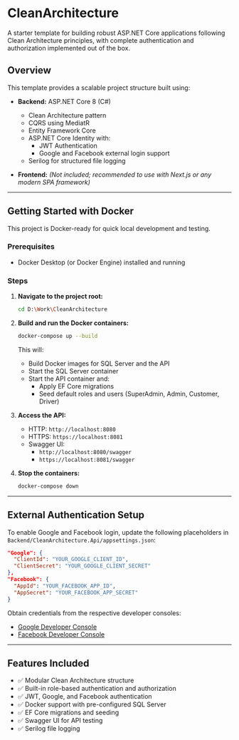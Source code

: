 # CleanArchitecture

A starter template for building robust ASP.NET Core applications following Clean Architecture principles, with complete authentication and authorization implemented out of the box.

## Overview

This template provides a scalable project structure built using:
- **Backend:** ASP.NET Core 8 (C#)
  - Clean Architecture pattern
  - CQRS using MediatR
  - Entity Framework Core
  - ASP.NET Core Identity with:
    - JWT Authentication
    - Google and Facebook external login support
  - Serilog for structured file logging

- **Frontend:** *(Not included; recommended to use with Next.js or any modern SPA framework)*

---

## Getting Started with Docker

This project is Docker-ready for quick local development and testing.

### Prerequisites
- Docker Desktop (or Docker Engine) installed and running

### Steps

1. **Navigate to the project root:**
   ```bash
   cd D:\Work\CleanArchitecture
   ```

2. **Build and run the Docker containers:**
   ```bash
   docker-compose up --build
   ```
   This will:
   - Build Docker images for SQL Server and the API
   - Start the SQL Server container
   - Start the API container and:
     - Apply EF Core migrations
     - Seed default roles and users (SuperAdmin, Admin, Customer, Driver)

3. **Access the API:**
   - HTTP: `http://localhost:8080`
   - HTTPS: `https://localhost:8081`
   - Swagger UI:  
     - `http://localhost:8080/swagger`  
     - `https://localhost:8081/swagger`

4. **Stop the containers:**
   ```bash
   docker-compose down
   ```

---

## External Authentication Setup

To enable Google and Facebook login, update the following placeholders in `Backend/CleanArchitecture.Api/appsettings.json`:

```json
"Google": {
  "ClientId": "YOUR_GOOGLE_CLIENT_ID",
  "ClientSecret": "YOUR_GOOGLE_CLIENT_SECRET"
},
"Facebook": {
  "AppId": "YOUR_FACEBOOK_APP_ID",
  "AppSecret": "YOUR_FACEBOOK_APP_SECRET"
}
```

Obtain credentials from the respective developer consoles:

- [Google Developer Console](https://console.developers.google.com)
- [Facebook Developer Console](https://developers.facebook.com)

---

## Features Included

- ✅ Modular Clean Architecture structure
- ✅ Built-in role-based authentication and authorization
- ✅ JWT, Google, and Facebook authentication
- ✅ Docker support with pre-configured SQL Server
- ✅ EF Core migrations and seeding
- ✅ Swagger UI for API testing
- ✅ Serilog file logging
